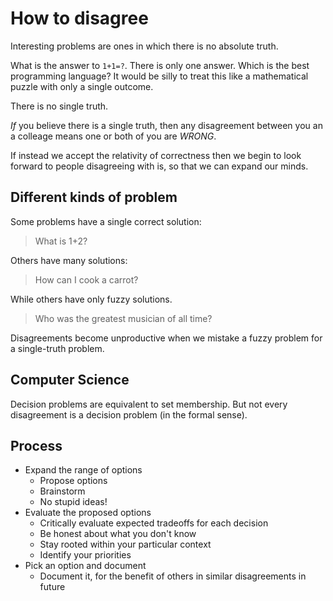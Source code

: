 # How to disagree

Interesting problems are ones in which there is no absolute truth.

What is the answer to `1+1=?`. There is only one answer. Which is the best programming language? It would be silly to treat this like a mathematical puzzle with only a single outcome.

There is no single truth.

_If_ you believe there is a single truth, then any disagreement between you an a colleage means one or both of you are _WRONG_.

If instead we accept the relativity of correctness then we begin to look forward to people disagreeing with is, so that we can expand our minds.

## Different kinds of problem

Some problems have a single correct solution:

> What is 1+2?

Others have many solutions:

> How can I cook a carrot?

While others have only fuzzy solutions.

> Who was the greatest musician of all time?

Disagreements become unproductive when we mistake a fuzzy problem for a single-truth problem.

## Computer Science

Decision problems are equivalent to set membership.
But not every disagreement is a decision problem (in the formal sense).

## Process

- Expand the range of options
  - Propose options
  - Brainstorm
  - No stupid ideas!
- Evaluate the proposed options
  - Critically evaluate expected tradeoffs for each decision
  - Be honest about what you don't know
  - Stay rooted within your particular context
  - Identify your priorities
- Pick an option and document
  - Document it, for the benefit of others in similar disagreements in future
